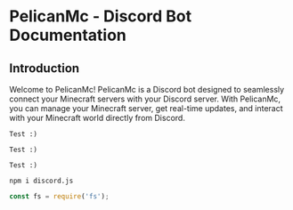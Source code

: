 # PelicanMc - Discord Bot Documentation

## Introduction
Welcome to PelicanMc! PelicanMc is a Discord bot designed to seamlessly connect your Minecraft servers with your Discord server. With PelicanMc, you can manage your Minecraft server, get real-time updates, and interact with your Minecraft world directly from Discord.

```Note
Test :)
```
```Get
Test :)
```
```Post
Test :)
```
```Shell
npm i discord.js
```
```js
const fs = require('fs');
```
